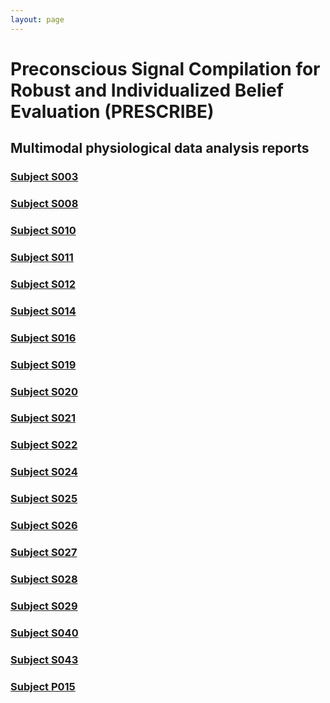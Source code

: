 ```yaml
---
layout: page
---
```


# Preconscious Signal Compilation for Robust and Individualized Belief Evaluation (PRESCRIBE)

## Multimodal physiological data analysis reports

### [Subject S003](./data/s003/README.md)

### [Subject S008](./data/s008/README.md)

### [Subject S010](./data/s010/README.md)

### [Subject S011](./data/s011/README.md)

### [Subject S012](./data/s012/README.md)

### [Subject S014](./data/s014/README.md)

### [Subject S016](./data/s016/README.md)

### [Subject S019](./data/s019/README.md)

### [Subject S020](./data/s020/README.md)

### [Subject S021](./data/s021/README.md)

### [Subject S022](./data/s022/README.md)

### [Subject S024](./data/s024/README.md)

### [Subject S025](./data/s025/README.md)

### [Subject S026](./data/s026/README.md)

### [Subject S027](./data/s027/README.md)

### [Subject S028](./data/s028/README.md)

### [Subject S029](./data/s029/README.md)

### [Subject S040](./data/s040/README.md)

### [Subject S043](./data/s043/README.md)

### [Subject P015](./data/p015/README.md)

